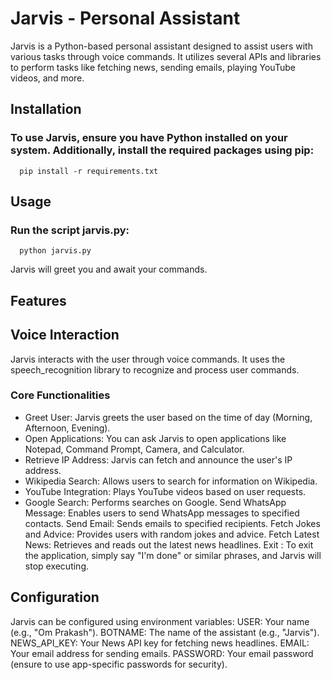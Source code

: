 # Jarvis - Personal Assistant
Jarvis is a Python-based personal assistant designed to assist users with various tasks through voice commands. It utilizes several APIs and libraries to perform tasks like fetching news, sending emails, playing YouTube videos, and more.
## Installation
### To use Jarvis, ensure you have Python installed on your system. Additionally, install the required packages using pip:
      pip install -r requirements.txt
## Usage
### Run the script jarvis.py:
      python jarvis.py
Jarvis will greet you and await your commands.
## Features
## Voice Interaction
Jarvis interacts with the user through voice commands. It uses the speech_recognition library to recognize and process user commands.
### Core Functionalities
- Greet User: Jarvis greets the user based on the time of day (Morning, Afternoon, Evening).
- Open Applications: You can ask Jarvis to open applications like Notepad, Command Prompt, Camera, and Calculator.
- Retrieve IP Address: Jarvis can fetch and announce the user's IP address.
- Wikipedia Search: Allows users to search for information on Wikipedia.
- YouTube Integration: Plays YouTube videos based on user requests.
- Google Search: Performs searches on Google.
Send WhatsApp Message: Enables users to send WhatsApp messages to specified contacts.
Send Email: Sends emails to specified recipients.
Fetch Jokes and Advice: Provides users with random jokes and advice.
Fetch Latest News: Retrieves and reads out the latest news headlines.
Exit : To exit the application, simply say "I'm done" or similar phrases, and Jarvis will stop executing.

## Configuration
Jarvis can be configured using environment variables:
USER: Your name (e.g., "Om Prakash").
BOTNAME: The name of the assistant (e.g., "Jarvis").
NEWS_API_KEY: Your News API key for fetching news headlines.
EMAIL: Your email address for sending emails.
PASSWORD: Your email password (ensure to use app-specific passwords for security).
